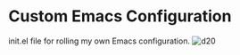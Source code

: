 # Custom Emacs Configuration
init.el file for rolling my own Emacs configuration.
![d20](https://thumbs.gfycat.com/AnotherFlamboyantCobra-max-1mb.gif)
